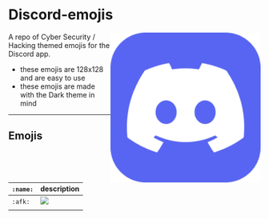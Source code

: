 # Discord-emojis

<img height=300 align=right src='./assets/discord.png'>

A repo of Cyber Security / Hacking themed emojis for the Discord app.

- these emojis are 128x128 and are easy to use
- these emojis are made with the Dark theme in mind

---

## Emojis 

| `:name:`      | description                                 |
|---------------|---------------------------------------------|
| `:afk:`       | <img height=128 src='./emojis/afk'>         |
|               |                                             |
